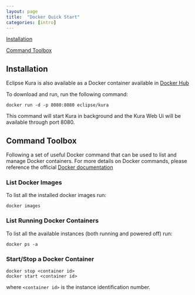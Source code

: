 ```yaml
---
layout: page
title:  "Docker Quick Start"
categories: [intro]
---
```


[Installation](#installation)

[Command Toolbox](#command-toolbox)

## Installation

Eclipse Kura is also available as a Docker container available in [Docker Hub](https://hub.docker.com/r/eclipse/kura/)

To download and run, run the following command:

```
docker run -d -p 8080:8080 eclipse/kura
```

This command will start Kura in background and the Kura Web Ui will be available through port 8080.


## Command Toolbox

Following a set of useful Docker command that can be used to list and manage Docker containers.
For more details on Docker commands, please reference the official [Docker documentation](https://docs.docker.com/get-started/) 

### List Docker Images

To list all the installed docker images run:

```
docker images
```

### List Running Docker Containers

To list all the available instances (both running and powered off) run:

```
docker ps -a
```

### Start/Stop a Docker Container

```
docker stop <container id>
docker start <container id>
```

where `<container id>` is the instance identification number.
